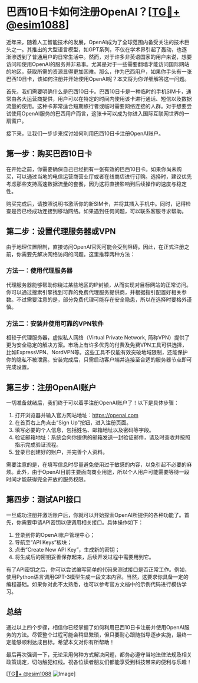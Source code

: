 # 巴西10日卡如何注册OpenAI？[[TG💪+ @esim1088](https://t.me/s/esim1088)]

近年来，随着人工智能技术的发展，OpenAI成为了全球范围内备受关注的技术巨头之一。其推出的大型语言模型，如GPT系列，不仅在学术界引起了轰动，也逐渐渗透到了普通用户的日常生活中。然而，对于许多非英语国家的用户来说，想要访问和使用OpenAI的服务并非易事。尤其是对于一些需要翻墙才能访问国际网站的地区，获取所需的资源显得更加困难。那么，作为巴西用户，如果你手头有一张巴西10日卡，该如何注册并开始使用OpenAI呢？本文将为你详细解答这一问题。

首先，我们需要明确什么是巴西10日卡。巴西10日卡是一种临时的手机SIM卡，通常由各大运营商提供，用户可以在特定的时间内使用该卡进行通话、短信以及数据流量的使用。这种卡非常适合短期旅行者或临时需要网络连接的人群。对于想要尝试使用OpenAI服务的巴西用户而言，这张卡可以成为你进入国际互联网世界的一扇窗户。

接下来，让我们一步步来探讨如何利用巴西10日卡注册OpenAI账户。

## 第一步：购买巴西10日卡

在开始之前，你需要确保自己已经拥有一张有效的巴西10日卡。如果你尚未购买，可以通过当地的电信运营商营业厅或者在线商店进行订购。选择时，建议优先考虑那些支持高速数据流量的套餐，因为这将直接影响到后续操作的速度与稳定性。

购买完成后，请按照说明书激活你的新SIM卡，并将其插入手机中。同时，记得检查是否已经成功连接到移动网络。如果遇到任何问题，可以联系客服寻求帮助。

## 第二步：设置代理服务器或VPN

由于地理位置限制，直接访问OpenAI官网可能会受到阻碍。因此，在正式注册之前，你需要先解决网络访问的问题。这里推荐两种方法：

### 方法一：使用代理服务器
代理服务器能够帮助你绕过某些地区的IP封锁，从而实现对目标网站的正常访问。你可以通过搜索引擎找到可靠的免费代理服务提供商，并根据指引配置好相关参数。不过需要注意的是，部分免费代理可能存在安全隐患，所以在选择时要格外谨慎。

### 方法二：安装并使用可靠的VPN软件
相较于代理服务器，虚拟私人网络（Virtual Private Network, 简称VPN）提供了更为安全稳定的解决方案。市场上有许多优秀的付费及免费VPN工具可供选择，比如ExpressVPN、NordVPN等。这些工具不仅能有效突破地域限制，还能保护你的隐私不被泄露。安装完成后，只需启动客户端并连接至合适的服务器节点即可完成设置。

## 第三步：注册OpenAI账户

一切准备就绪后，我们终于可以着手注册OpenAI账户了！以下是具体步骤：

1. 打开浏览器并输入官方网站地址：https://openai.com
2. 在首页右上角点击“Sign Up”按钮，进入注册页面。
3. 填写必要的个人信息，包括姓名、邮箱地址以及密码等字段。
4. 验证邮箱地址：系统会向你提供的邮箱发送一封验证邮件，请及时查收并按照指示完成验证流程。
5. 登录已创建好的账户，并完善个人资料。

需要注意的是，在填写信息时尽量避免使用过于敏感的内容，以免引起不必要的麻烦。此外，由于OpenAI目前主要面向商业用途，所以个人用户可能需要等待一段时间才能获得完全开放的服务权限。

## 第四步：测试API接口

一旦成功注册并激活账户后，你就可以开始探索OpenAI所提供的各种功能了。首先，你需要申请API密钥以便调用相关接口。具体操作如下：

1. 登录到你的OpenAI账户管理中心；
2. 导航至“API Keys”板块；
3. 点击“Create New API Key”，生成新的密钥；
4. 将生成后的密钥妥善保存起来，后续开发过程中需要用到它。

有了API密钥之后，你可以尝试编写简单的代码来测试接口是否正常工作。例如，使用Python语言调用GPT-3模型生成一段文本内容。当然，这要求你具备一定的编程基础。如果你对此不太熟悉，也可以参考官方文档中的示例代码进行模仿学习。

## 总结

通过以上四个步骤，相信你已经掌握了如何利用巴西10日卡注册并使用OpenAI服务的方法。尽管整个过程可能会稍显繁琐，但只要耐心跟随指导逐步实施，最终一定能够顺利达成目标。希望本文对你有所帮助！

最后再次强调一下，无论采用何种方式解决问题，都务必遵守当地法律法规及相关政策规定，切勿触犯红线。祝各位读者朋友们都能享受到科技带来的便利与乐趣！

[[TG💪+ @esim1088](https://t.me/s/esim1088) ![Image](https://i.postimg.cc/4NQfJmqS/Snipaste-2025-05-13-00-14-12.png)]